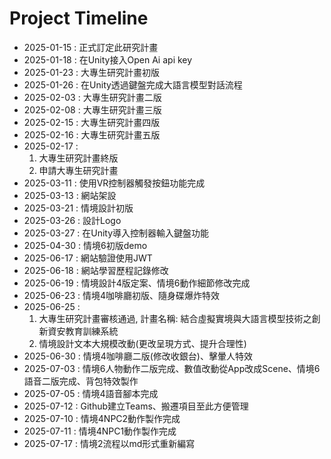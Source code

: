 # Project Timeline

- 2025-01-15 : 正式訂定此研究計畫
- 2025-01-18 : 在Unity接入Open Ai api key
- 2025-01-23 : 大專生研究計畫初版
- 2025-01-26 : 在Unity透過鍵盤完成大語言模型對話流程
- 2025-02-03 : 大專生研究計畫二版
- 2025-02-08 : 大專生研究計畫三版
- 2025-02-15 : 大專生研究計畫四版
- 2025-02-16 : 大專生研究計畫五版
- 2025-02-17 :
  1. 大專生研究計畫終版
  2. 申請大專生研究計畫
- 2025-03-11 : 使用VR控制器觸發按鈕功能完成
- 2025-03-13 : 網站架設
- 2025-03-21 : 情境設計初版
- 2025-03-26 : 設計Logo
- 2025-03-27 : 在Unity導入控制器輸入鍵盤功能
- 2025-04-30 : 情境6初版demo
- 2025-06-17 : 網站驗證使用JWT
- 2025-06-18 : 網站學習歷程記錄修改
- 2025-06-19 : 情境設計4版定案、情境6動作細節修改完成
- 2025-06-23 : 情境4咖啡廳初版、隨身碟爆炸特效
- 2025-06-25 :
  1. 大專生研究計畫審核通過, 計畫名稱: 結合虛擬實境與大語言模型技術之創新資安教育訓練系統
  2. 情境設計文本大規模改動(更改呈現方式、提升合理性)
- 2025-06-30 : 情境4咖啡廳二版(修改收銀台)、擊暈人特效
- 2025-07-03 : 情境6人物動作二版完成、數值改動從App改成Scene、情境6語音二版完成、背包特效製作
- 2025-07-05 : 情境4語音腳本完成
- 2025-07-12 : Github建立Teams、搬遷項目至此方便管理
- 2025-07-10 : 情境4NPC2動作製作完成
- 2025-07-11 : 情境4NPC1動作製作完成
- 2025-07-17 : 情境2流程以md形式重新編寫
